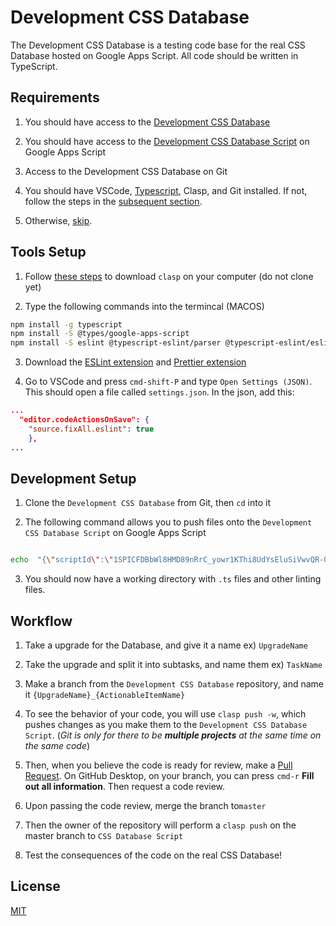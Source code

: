 
# Development CSS Database

  

The Development CSS Database is a testing code base for the real CSS Database hosted on Google Apps Script. All code should be written in TypeScript.

  

## Requirements

  

1. You should have access to the [Development CSS Database](https://docs.google.com/spreadsheets/d/1Nz9a3dPVS-0fnT7pncShDmAQgvi7hyoBnOvwuBxpDx8/edit#gid=0)

2. You should have access to the [Development CSS Database Script](https://script.google.com/a/umd.edu/d/19VGR8O_ErPukBEeEClEFVWWHzZKW3O_Sqd7xvJ7MRmqN4DEqgiB_bTAl/edit) on Google Apps Script

3. Access to the Development CSS Database on Git

4. You should have VSCode, [Typescript](https://www.typescriptlang.org/docs/handbook/basic-types.html), Clasp, and Git installed. If not, follow the steps in the [subsequent section](#tools-setup).

5. Otherwise, [skip](#development-setup).

  

## Tools Setup

  

1. Follow [these steps](https://developers.google.com/apps-script/guides/clasp) to download `clasp` on your computer (do not clone yet)

2. Type the following commands into the termincal (MACOS)

  
```bash
npm install -g typescript
npm install -S @types/google-apps-script
npm install -S eslint @typescript-eslint/parser @typescript-eslint/eslint-plugin eslint-config-prettier
```

3. Download the [ESLint extension](https://marketplace.visualstudio.com/items?itemName=dbaeumer.vscode-eslint) and [Prettier extension](https://marketplace.visualstudio.com/items?itemName=esbenp.prettier-vscode)

4. Go to VSCode and press `cmd-shift-P` and type `Open Settings (JSON)`. This should open a file called `settings.json`. In the json, add this:

```json
...
  "editor.codeActionsOnSave": {
	"source.fixAll.eslint": true
	},
...
```
  

## Development Setup

1. Clone the `Development CSS Database` from Git, then `cd` into it

2. The following command allows you to push files onto the `Development CSS Database Script` on Google Apps Script

```bash

echo  "{\"scriptId\":\"1SPICFDBbWl8HMD89nRrC_yowr1KThi8UdYsEluSiVwvQR-0cVzoUBNxR\"}" > .clasp.json

```

3. You should now have a working directory with `.ts` files and other linting files.

  

## Workflow

  

1. Take a upgrade for the Database, and give it a name ex) `UpgradeName`

2. Take the upgrade and split it into subtasks, and name them ex) `TaskName`

3. Make a branch from the `Development CSS Database` repository, and name it `{UpgradeName}_{ActionableItemName}`

4. To see the behavior of your code, you will use `clasp push -w`, which pushes changes as you make them to the `Development CSS Database Script`. (*Git is only for there to be **multiple projects** at the same time on the same code*)

5. Then, when you believe the code is ready for review, make a [Pull Request](https://docs.github.com/en/github/collaborating-with-issues-and-pull-requests/creating-a-pull-request). On GitHub Desktop, on your branch, you can press `cmd-r`  **Fill out all information**. Then request a code review.
6. Upon passing the code review, merge the branch to`master`
7. Then the owner of the repository will perform a `clasp push` on the master branch to `CSS Database Script`
8. Test the consequences of the code on the real CSS Database!
  


## License

[MIT](https://choosealicense.com/licenses/mit/)